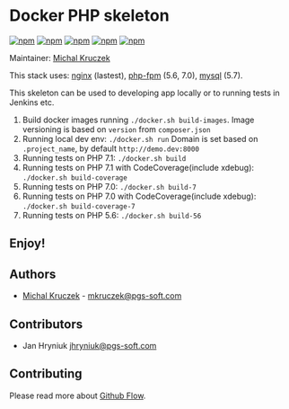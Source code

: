 # Docker PHP skeleton

[![npm](https://img.shields.io/badge/nginx-1.10-brightgreen.svg)]()
[![npm](https://img.shields.io/badge/node-4.2-brightgreen.svg)]()
[![npm](https://img.shields.io/badge/php-5.6-brightgreen.svg)]()
[![npm](https://img.shields.io/badge/php-7.0-brightgreen.svg)]()
[![npm](https://img.shields.io/badge/mysql-5.7-brightgreen.svg)]()

Maintainer: [Michal Kruczek](https://github.com/partikus)

This stack uses: [nginx](https://hub.docker.com/_/nginx/) (lastest), [php-fpm](https://hub.docker.com/_/php/) (5.6, 7.0), [mysql](https://hub.docker.com/_/mysql/) (5.7).

This skeleton can be used to developing app locally or to running tests in Jenkins etc.

1. Build docker images running ``./docker.sh build-images``. Image versioning is based on `version` from `composer.json`
2. Running local dev env: ``./docker.sh run`` Domain is set based on ``.project_name``, by default ``http://demo.dev:8000``
3. Running tests on PHP 7.1: ``./docker.sh build``
4. Running tests on PHP 7.1 with CodeCoverage(include xdebug): ``./docker.sh build-coverage``
5. Running tests on PHP 7.0: ``./docker.sh build-7``
6. Running tests on PHP 7.0 with CodeCoverage(include xdebug): ``./docker.sh build-coverage-7``
7. Running tests on PHP 5.6: ``./docker.sh build-56``

## Enjoy!

Authors
-------
 - [Michal Kruczek](https://github.com/partikus/) - <mkruczek@pgs-soft.com>

Contributors
------------
 - Jan Hryniuk <jhryniuk@pgs-soft.com>

Contributing
------------
Please read more about [Github Flow](https://guides.github.com/introduction/flow/).
